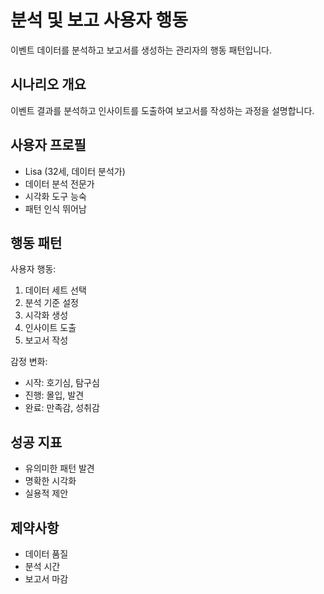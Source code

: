 # 분석 및 보고 사용자 행동

이벤트 데이터를 분석하고 보고서를 생성하는 관리자의 행동 패턴입니다.

## 시나리오 개요
이벤트 결과를 분석하고 인사이트를 도출하여 보고서를 작성하는 과정을 설명합니다.

## 사용자 프로필
- Lisa (32세, 데이터 분석가)
- 데이터 분석 전문가
- 시각화 도구 능숙
- 패턴 인식 뛰어남

## 행동 패턴

사용자 행동:
1. 데이터 세트 선택
2. 분석 기준 설정
3. 시각화 생성
4. 인사이트 도출
5. 보고서 작성

감정 변화:
- 시작: 호기심, 탐구심
- 진행: 몰입, 발견
- 완료: 만족감, 성취감

## 성공 지표
- 유의미한 패턴 발견
- 명확한 시각화
- 실용적 제안

## 제약사항
- 데이터 품질
- 분석 시간
- 보고서 마감
